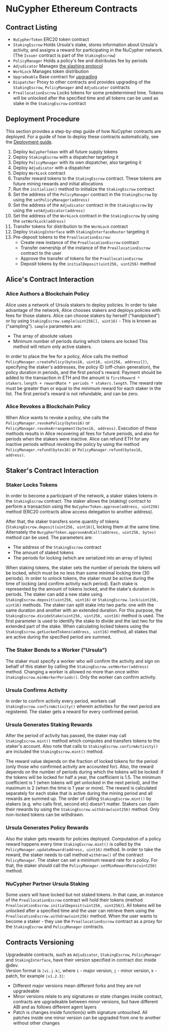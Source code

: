 # NuCypher Ethereum Contracts


## Contract Listing

* `NuCypherToken` ERC20 token contract
* `StakingEscrow` Holds Ursula's stake, stores information about Ursula's activity, and assigns a reward for participating in the NuCypher network. (The `Issuer` contract is part of the `StakingEscrow`)
* `PolicyManager` Holds a policy's fee and distributes fee by periods
* `Adjudicator` Manages [the slashing protocol](/architecture/slashing)
* `WorkLock` Manages token distribution
* `Upgradeable` Base contract for [upgrading](/architecture/upgradeable_proxy_contracts)
* `Dispatcher` Proxy to other contracts and provides upgrading of the `StakingEscrow`, `PolicyManager` and `Adjudicator` contracts
* `PreallocationEscrow` Locks tokens for some predetermined time. Tokens will be unlocked after the specified time and all tokens can be used as stake in the `StakingEscrow` contract

## Deployment Procedure

This section provides a step-by-step guide of how NuCypher contracts are deployed.
For a guide of how to deploy these contracts automatically, see the [Deployment guide](/guides/deployment_guide).

1. Deploy `NuCypherToken` with all future supply tokens
2. Deploy `StakingEscrow` with a dispatcher targeting it
3. Deploy `PolicyManager` with its own dispatcher, also targeting it
4. Deploy `Adjudicator` with a dispatcher
5. Deploy `WorkLock` contract
6. Transfer reward tokens to the `StakingEscrow` contract. These tokens are future mining rewards and initial allocations
7. Run the `initialize()` method to initialize the `StakingEscrow` contract
8. Set the address of the `PolicyManager` contract  in the `StakingEscrow` by using the `setPolicyManager(address)`
9. Set the address of the `Adjudicator` contract  in the `StakingEscrow` by using the `setAdjudicator(address)`
10. Set the address of the `WorkLock` contract  in the `StakingEscrow` by using the `setWorkLock(address)`
11. Transfer tokens for distribution to the `WorkLock` contract
12. Deploy `StakingInterface` with `StakingInterfaceRouter` targeting it
13. Pre-deposit tokens to the `PreallocationEscrow`:
	* Create new instance of the `PreallocationEscrow` contract 
	* Transfer ownership of the instance of the `PreallocationEscrow` contract to the user
	* Approve the transfer of tokens for the `PreallocationEscrow`
	* Deposit tokens by the `initialDeposit(uint256, uint256)` method

## Alice's Contract Interaction

### Alice Authors a Blockchain Policy

Alice uses a network of Ursula stakers to deploy policies.
In order to take advantage of the network, Alice chooses stakers and deploys policies with fees for those stakers.
Alice can choose stakers by herself ("handpicked") or by using `StakingEscrow.sample(uint256[], uint16)` - This is  known as ("sampling").
`sample` parameters are:
* The array of absolute values
* Minimum number of periods during which tokens are locked
This method will return only active stakers.

In order to place the fee for a policy, Alice calls the method `PolicyManager.createPolicy(bytes16, uint16, uint256, address[])`,
specifying the staker's addresses, the policy ID (off-chain generation), the policy duration in periods, and the first period's reward.
Payment should be added to the transaction in ETH and the amount is `firstReward * stakers.length + rewardRate * periods * stakers.length`.
The reward rate must be greater than or equal to the minimum reward for each staker in the list. The first period's reward is not refundable, and can be zero.

### Alice Revokes a Blockchain Policy

When Alice wants to revoke a policy, she calls the `PolicyManager.revokePolicy(bytes16)` or `PolicyManager.revokeArrangement(bytes16, address)`.
Execution of these methods results in Alice recovering all fees for future periods, and also for periods when the stakers were inactive.
Alice can refund ETH for any inactive periods without revoking the policy by using the method `PolicyManager.refund(bytes16)` or `PolicyManager.refund(bytes16, address)`.


## Staker's Contract Interaction


### Staker Locks Tokens

In order to become a participant of the network, a staker stakes tokens in the `StakingEscrow` contract.
The staker allows the (staking) contract to perform a transaction using the `NuCypherToken.approve(address, uint256)` method
(ERC20 contracts allow access delegation to another address).

After that, the staker transfers some quantity of tokens (`StakingEscrow.deposit(uint256, uint16)`), locking them at the same time.
Alternately the `NucypherToken.approveAndCall(address, uint256, bytes)` method can be used.
The parameters are:
* The address of the `StakingEscrow` contract
* The amount of staked tokens
* The periods for locking (which are serialized into an array of bytes)

When staking tokens, the staker sets the number of periods the tokens will be locked, which must be no less than some minimal locking time (30 periods).
In order to unlock tokens, the staker must be active during the time of locking (and confirm activity each period).
Each stake is represented by the amount of tokens locked, and the stake's duration in periods.
The staker can add a new stake using `StakingEscrow.deposit(uint256, uint16)` or `StakingEscrow.lock(uint256, uint16)` methods.
The staker can split stake into two parts: one with the same duration and another with an extended duration.
For this purpose, the `StakingEscrow.divideStake(uint256, uint256, uint16)` method is used.
The first parameter is used to identify the stake to divide and the last two for the extended part of the stake.
When calculating locked tokens using the `StakingEscrow.getLockedTokens(address, uint16)` method, all stakes that are active during the specified period are summed.


### The Staker Bonds to a Worker ("Ursula")
The staker must specify a worker who will confirm the activity and sign on behalf of this staker by calling the `StakingEscrow.setWorker(address)` method.
Changing a worker is allowed no more than once within `StakingEscrow.minWorkerPeriods()`.
Only the worker can confirm activity.


### Ursula Confirms Activity

In order to confirm activity every period, workers call `StakingEscrow.confirmActivity()` wherein activities for the next period are registered.
The staker gets a reward for every confirmed period.

### Ursula Generates Staking Rewards
After the period of activity has passed, the staker may call `StakingEscrow.mint()` method which computes and transfers tokens to the staker's account.
Also note that calls to `StakingEscrow.confirmActivity()` are included the `StakingEscrow.mint()` method.

The reward value depends on the fraction of locked tokens for the period (only those who confirmed activity are accounted for).
Also, the reward depends on the number of periods during which the tokens will be locked: if the tokens will be locked for half a year, the coefficient is 1.5.
The minimum coefficient is 1 (when tokens will get unlocked in the next period), and the maximum is 2 (when the time is 1 year or more).
The reward is calculated separately for each stake that is active during the mining period and all rewards are summed up.
The order of calling `StakingEscrow.mint()` by stakers (e.g. who calls first, second etc) doesn't matter.
Stakers can claim their rewards by using the `StakingEscrow.withdraw(uint256)` method. Only non-locked tokens can be withdrawn.


### Ursula Generates Policy Rewards
Also the staker gets rewards for policies deployed.
Computation of a policy reward happens every time `StakingEscrow.mint()` is called by the `PolicyManager.updateReward(address, uint16)` method.
In order to take the reward, the staker needs to call method `withdraw()` of the contract `PolicyManager`.
The staker can set a minimum reward rate for a policy. For that, the staker should call the `PolicyManager.setMinRewardRate(uint256)` method.


### NuCypher Partner Ursula Staking
Some users will have locked but not staked tokens.
In that case, an instance of the `PreallocationEscrow` contract will hold their tokens (method `PreallocationEscrow.initialDeposit(uint256, uint256)`).
All tokens will be unlocked after a specified time and the user can retrieve them using the `PreallocationEscrow.withdraw(uint256)` method.
When the user wants to become a staker - they use the `PreallocationEscrow` contract as a proxy for the `StakingEscrow` and `PolicyManager` contracts.


## Contracts Versioning
Upgradeable contracts, such as `Adjudicator`, `StakingEscrow`, `PolicyManager` and `StakingInterface`, have their version specified in contract doc inside @dev.  
Version format is `|vi.j.k|`, where `i` - major version, `j` - minor version, `k` - patch, for example `|v1.2.3|`:  
* Different major versions mean different forks and they are not upgradeable
* Minor versions relate to any signatures or state changes inside contract, contracts are upgradeable between minor versions, but have different ABI and as follows different agent layers 
* Patch is changes inside function(s) with signature untouched. All patches inside one minor version can be upgraded from one to another without other changes